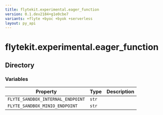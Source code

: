 ```yaml
---
title: flytekit.experimental.eager_function
version: 0.1.dev2184+g1e0cbe7
variants: +flyte +byoc +byok +serverless
layout: py_api
---
```


# flytekit.experimental.eager_function

## Directory

### Variables

| Property | Type | Description |
|-|-|-|
| `FLYTE_SANDBOX_INTERNAL_ENDPOINT` | `str` |  |
| `FLYTE_SANDBOX_MINIO_ENDPOINT` | `str` |  |

